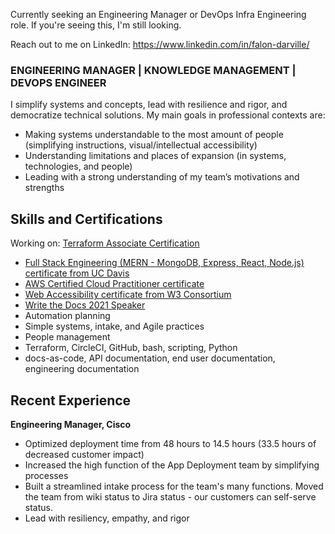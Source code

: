 Currently seeking an Engineering Manager or DevOps Infra Engineering role. If you're seeing this, I'm still looking. 

Reach out to me on LinkedIn: https://www.linkedin.com/in/falon-darville/

### ENGINEERING MANAGER | KNOWLEDGE MANAGEMENT | DEVOPS ENGINEER

I simplify systems and concepts, lead with resilience and rigor, and democratize technical solutions. My main goals in professional contexts are:

- Making systems understandable to the most amount of people (simplifying instructions, visual/intellectual accessibility)
- Understanding limitations and places of expansion (in systems, technologies, and people)
- Leading with a strong understanding of my team’s motivations and strengths

## Skills and Certifications

Working on: [Terraform Associate Certification](https://www.hashicorp.com/certification/terraform-associate)

* [Full Stack Engineering (MERN - MongoDB, Express, React, Node.js) certificate from UC Davis](https://www.credly.com/badges/145b6b28-7016-4a27-a1b4-b5c0e125b4e9)
* [AWS Certified Cloud Practitioner certificate](https://www.credly.com/badges/680071b9-c4bf-4ca1-8394-2fdcbc66453f)
* [Web Accessibility certificate from W3 Consortium](https://courses.edx.org/certificates/0326f12ad7194bc18161d89c8a2a9958)
* [Write the Docs 2021 Speaker](https://www.youtube.com/watch?v=f7hHwGvR0_Q)
* Automation planning
* Simple systems, intake, and Agile practices
* People management
* Terraform, CircleCI, GitHub, bash, scripting, Python
* docs-as-code, API documentation, end user documentation, engineering documentation

## Recent Experience

**Engineering Manager, Cisco**
* Optimized deployment time from 48 hours to 14.5 hours (33.5 hours of decreased customer impact)
* Increased the high function of the App Deployment team by simplifying processes
* Built a streamlined intake process for the team's many functions. Moved the team from wiki status to Jira status - our customers can self-serve status.
* Lead with resiliency, empathy, and rigor
